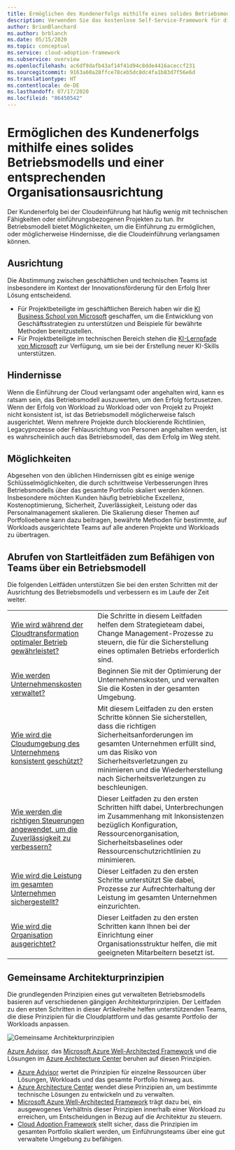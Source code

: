 ```yaml
---
title: Ermöglichen des Kundenerfolgs mithilfe eines solides Betriebsmodells und einer entsprechenden Organisationsausrichtung
description: Verwenden Sie das kostenlose Self-Service-Framework für die Cloudeinführung (Cloud Adoption Framework) und andere Tools, die Sie bei der Entscheidungsfindung im Zusammenhang mit der Cloudeinführung unterstützen und dazu beitragen, den Erfolg von Kunden sicherzustellen.
author: BrianBlanchard
ms.author: brblanch
ms.date: 05/15/2020
ms.topic: conceptual
ms.service: cloud-adoption-framework
ms.subservice: overview
ms.openlocfilehash: ac6df9dafb43af14f41d94c8dde4416aceccf231
ms.sourcegitcommit: 9163a60a28ffce78ceb5dc8dc4fa1b83d7f56e6d
ms.translationtype: HT
ms.contentlocale: de-DE
ms.lasthandoff: 07/17/2020
ms.locfileid: "86450542"
---
```

# <a name="enable-customer-success-with-a-sound-operating-model-and-organizational-alignment"></a>Ermöglichen des Kundenerfolgs mithilfe eines solides Betriebsmodells und einer entsprechenden Organisationsausrichtung

Der Kundenerfolg bei der Cloudeinführung hat häufig wenig mit technischen Fähigkeiten oder einführungsbezogenen Projekten zu tun. Ihr Betriebsmodell bietet Möglichkeiten, um die Einführung zu ermöglichen, oder möglicherweise Hindernisse, die die Cloudeinführung verlangsamen können.

## <a name="alignment"></a>Ausrichtung

Die Abstimmung zwischen geschäftlichen und technischen Teams ist insbesondere im Kontext der Innovationsförderung für den Erfolg Ihrer Lösung entscheidend.

- Für Projektbeteiligte im geschäftlichen Bereich haben wir die [KI Business School von Microsoft](https://www.microsoft.com/ai/ai-business-school) geschaffen, um die Entwicklung von Geschäftsstrategien zu unterstützen und Beispiele für bewährte Methoden bereitzustellen.
- Für Projektbeteiligte im technischen Bereich stehen die [KI-Lernpfade von Microsoft](https://docs.microsoft.com/learn/) zur Verfügung, um sie bei der Erstellung neuer KI-Skills unterstützen.

## <a name="blockers"></a>Hindernisse

Wenn die Einführung der Cloud verlangsamt oder angehalten wird, kann es ratsam sein, das Betriebsmodell auszuwerten, um den Erfolg fortzusetzen. Wenn der Erfolg von Workload zu Workload oder von Projekt zu Projekt nicht konsistent ist, ist das Betriebsmodell möglicherweise falsch ausgerichtet. Wenn mehrere Projekte durch blockierende Richtlinien, Legacyprozesse oder Fehlausrichtung von Personen angehalten werden, ist es wahrscheinlich auch das Betriebsmodell, das dem Erfolg im Weg steht.

## <a name="opportunities"></a>Möglichkeiten

Abgesehen von den üblichen Hindernissen gibt es einige wenige Schlüsselmöglichkeiten, die durch schrittweise Verbesserungen Ihres Betriebsmodells über das gesamte Portfolio skaliert werden können. Insbesondere möchten Kunden häufig betriebliche Exzellenz, Kostenoptimierung, Sicherheit, Zuverlässigkeit, Leistung oder das Personalmanagement skalieren. Die Skalierung dieser Themen auf Portfolioebene kann dazu beitragen, bewährte Methoden für bestimmte, auf Workloads ausgerichtete Teams auf alle anderen Projekte und Workloads zu übertragen.

## <a name="get-start-guides-to-enable-teams-through-an-operating-model"></a>Abrufen von Startleitfäden zum Befähigen von Teams über ein Betriebsmodell

Die folgenden Leitfäden unterstützen Sie bei den ersten Schritten mit der Ausrichtung des Betriebsmodells und verbessern es im Laufe der Zeit weiter.

|                                                                                     |                                                                                                                                |
|-------------------------------------------------------------------------------------|--------------------------------------------------------------------------------------------------------------------------------|
| [Wie wird während der Cloudtransformation optimaler Betrieb gewährleistet?](./operational-excellence.md)                   | Die Schritte in diesem Leitfaden helfen dem Strategieteam dabei, Change Management-Prozesse zu steuern, die für die Sicherstellung eines optimalen Betriebs erforderlich sind. |
| [Wie werden Unternehmenskosten verwaltet?](./manage-costs.md)                                          | Beginnen Sie mit der Optimierung der Unternehmenskosten, und verwalten Sie die Kosten in der gesamten Umgebung.                                                                           |
| [Wie wird die Cloudumgebung des Unternehmens konsistent geschützt?](./security.md)             | Mit diesem Leitfaden zu den ersten Schritte können Sie sicherstellen, dass die richtigen Sicherheitsanforderungen im gesamten Unternehmen erfüllt sind, um das Risiko von Sicherheitsverletzungen zu minimieren und die Wiederherstellung nach Sicherheitsverletzungen zu beschleunigen.                                       |
| [Wie werden die richtigen Steuerungen angewendet, um die Zuverlässigkeit zu verbessern?](./reliability.md)                   | Dieser Leitfaden zu den ersten Schritten hilft dabei, Unterbrechungen im Zusammenhang mit Inkonsistenzen bezüglich Konfiguration, Ressourcenorganisation, Sicherheitsbaselines oder Ressourcenschutzrichtlinien zu minimieren. |
| [Wie wird die Leistung im gesamten Unternehmen sichergestellt?](./performance.md)                               | Dieser Leitfaden zu den ersten Schritte unterstützt Sie dabei, Prozesse zur Aufrechterhaltung der Leistung im gesamten Unternehmen einzurichten.                               |
| [Wie wird die Organisation ausgerichtet?](./org-alignment.md)                               | Dieser Leitfaden zu den ersten Schritten kann Ihnen bei der Einrichtung einer Organisationsstruktur helfen, die mit geeigneten Mitarbeitern besetzt ist.                               |

## <a name="shared-architecture-principles"></a>Gemeinsame Architekturprinzipien

Die grundlegenden Prinzipien eines gut verwalteten Betriebsmodells basieren auf verschiedenen gängigen Architekturprinzipien. Der Leitfaden zu den ersten Schritten in dieser Artikelreihe helfen unterstützenden Teams, die diese Prinzipien für die Cloudplattform und das gesamte Portfolio der Workloads anpassen.

![Gemeinsame Architekturprinzipien](../_images/shared-principles.png)

[Azure Advisor](https://docs.microsoft.com/azure/advisor/advisor-overview), das [Microsoft Azure Well-Architected Framework](https://docs.microsoft.com/azure/architecture/framework) und die Lösungen im [Azure Architecture Center](https://docs.microsoft.com/azure/architecture) beruhen auf diesen Prinzipien.

- [Azure Advisor](https://docs.microsoft.com/azure/advisor/advisor-overview) wertet die Prinzipien für einzelne Ressourcen über Lösungen, Workloads und das gesamte Portfolio hinweg aus.
- [Azure Architecture Center](https://docs.microsoft.com/azure/architecture) wendet diese Prinzipien an, um bestimmte technische Lösungen zu entwickeln und zu verwalten.
- [Microsoft Azure Well-Architected Framework](https://docs.microsoft.com/azure/architecture/framework) trägt dazu bei, ein ausgewogenes Verhältnis dieser Prinzipien innerhalb einer Workload zu erreichen, um Entscheidungen in Bezug auf die Architektur zu steuern.
- [Cloud Adoption Framework](../index.yml) stellt sicher, dass die Prinzipien im gesamten Portfolio skaliert werden, um Einführungsteams über eine gut verwaltete Umgebung zu befähigen.
